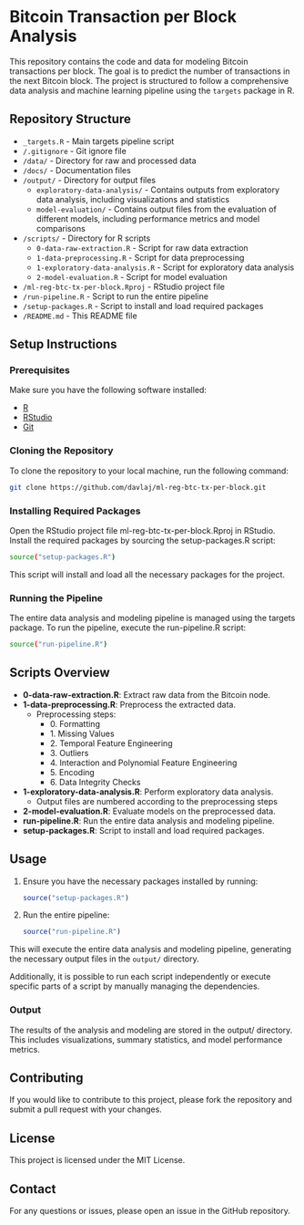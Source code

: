# Bitcoin Transaction per Block Analysis

This repository contains the code and data for modeling Bitcoin transactions per block. The goal is to predict the number of transactions in the next Bitcoin block. The project is structured to follow a comprehensive data analysis and machine learning pipeline using the `targets` package in R.

## Repository Structure

- `_targets.R` - Main targets pipeline script
- `/.gitignore` - Git ignore file
- `/data/` - Directory for raw and processed data
- `/docs/` - Documentation files
- `/output/` - Directory for output files
  - `exploratory-data-analysis/` - Contains outputs from exploratory data analysis, including visualizations and statistics
  - `model-evaluation/` - Contains output files from the evaluation of different models, including performance metrics and model comparisons
- `/scripts/` - Directory for R scripts
  - `0-data-raw-extraction.R` - Script for raw data extraction
  - `1-data-preprocessing.R` - Script for data preprocessing
  - `1-exploratory-data-analysis.R` - Script for exploratory data analysis
  - `2-model-evaluation.R` - Script for model evaluation
- `/ml-reg-btc-tx-per-block.Rproj` - RStudio project file
- `/run-pipeline.R` - Script to run the entire pipeline
- `/setup-packages.R` - Script to install and load required packages
- `/README.md` - This README file

## Setup Instructions

### Prerequisites

Make sure you have the following software installed:

- [R](https://cran.r-project.org/)
- [RStudio](https://www.rstudio.com/)
- [Git](https://git-scm.com/)

### Cloning the Repository

To clone the repository to your local machine, run the following command:

```sh
git clone https://github.com/davlaj/ml-reg-btc-tx-per-block.git
```

### Installing Required Packages

Open the RStudio project file ml-reg-btc-tx-per-block.Rproj in RStudio. Install the required packages by sourcing the setup-packages.R script:

```sh
source("setup-packages.R")
```

This script will install and load all the necessary packages for the project.

### Running the Pipeline

The entire data analysis and modeling pipeline is managed using the targets package. To run the pipeline, execute the run-pipeline.R script:

```sh
source("run-pipeline.R")
```

## Scripts Overview

- **0-data-raw-extraction.R**: Extract raw data from the Bitcoin node.
- **1-data-preprocessing.R**: Preprocess the extracted data.
  - Preprocessing steps:
      - 0\. Formatting
      - 1\. Missing Values
      - 2\. Temporal Feature Engineering
      - 3\. Outliers
      - 4\. Interaction and Polynomial Feature Engineering
      - 5\. Encoding
      - 6\. Data Integrity Checks
- **1-exploratory-data-analysis.R**: Perform exploratory data analysis.
  - Output files are numbered according to the preprocessing steps
- **2-model-evaluation.R**: Evaluate models on the preprocessed data.
- **run-pipeline.R**: Run the entire data analysis and modeling pipeline.
- **setup-packages.R**: Script to install and load required packages.

## Usage

1. Ensure you have the necessary packages installed by running:
    ```r
    source("setup-packages.R")
    ```

2. Run the entire pipeline:
    ```r
    source("run-pipeline.R")
    ```

This will execute the entire data analysis and modeling pipeline, generating the necessary output files in the `output/` directory.

Additionally, it is possible to run each script independently or execute specific parts of a script by manually managing the dependencies.

### Output
The results of the analysis and modeling are stored in the output/ directory. This includes visualizations, summary statistics, and model performance metrics.

## Contributing
If you would like to contribute to this project, please fork the repository and submit a pull request with your changes.

## License
This project is licensed under the MIT License.

## Contact
For any questions or issues, please open an issue in the GitHub repository.
